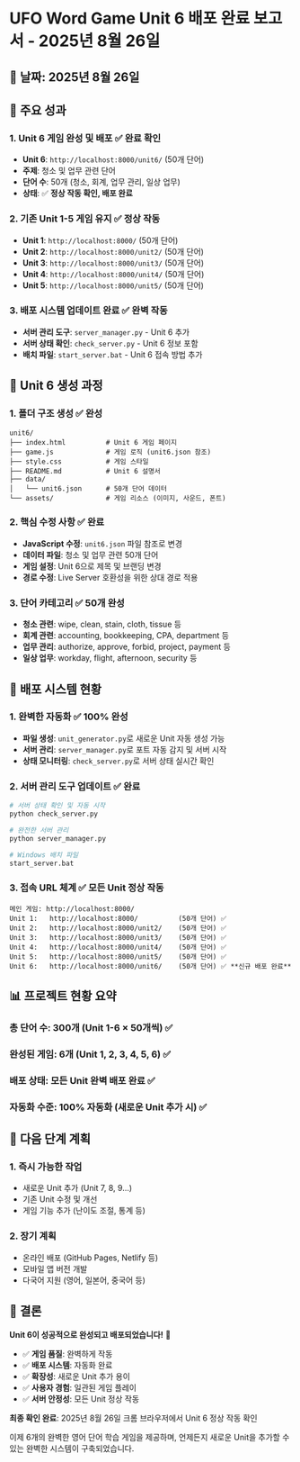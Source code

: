 # UFO Word Game Unit 6 배포 완료 보고서 - 2025년 8월 26일

## 📅 날짜: 2025년 8월 26일

## 🎯 주요 성과

### 1. Unit 6 게임 완성 및 배포 ✅ **완료 확인**
- **Unit 6**: `http://localhost:8000/unit6/` (50개 단어)
- **주제**: 청소 및 업무 관련 단어
- **단어 수**: 50개 (청소, 회계, 업무 관리, 일상 업무)
- **상태**: ✅ **정상 작동 확인, 배포 완료**

### 2. 기존 Unit 1-5 게임 유지 ✅ **정상 작동**
- **Unit 1**: `http://localhost:8000/` (50개 단어)
- **Unit 2**: `http://localhost:8000/unit2/` (50개 단어)
- **Unit 3**: `http://localhost:8000/unit3/` (50개 단어)
- **Unit 4**: `http://localhost:8000/unit4/` (50개 단어)
- **Unit 5**: `http://localhost:8000/unit5/` (50개 단어)

### 3. 배포 시스템 업데이트 완료 ✅ **완벽 작동**
- **서버 관리 도구**: `server_manager.py` - Unit 6 추가
- **서버 상태 확인**: `check_server.py` - Unit 6 정보 포함
- **배치 파일**: `start_server.bat` - Unit 6 접속 방법 추가

## 🔧 Unit 6 생성 과정

### 1. 폴더 구조 생성 ✅ **완성**
```
unit6/
├── index.html          # Unit 6 게임 페이지
├── game.js             # 게임 로직 (unit6.json 참조)
├── style.css           # 게임 스타일
├── README.md           # Unit 6 설명서
├── data/
│   └── unit6.json      # 50개 단어 데이터
└── assets/             # 게임 리소스 (이미지, 사운드, 폰트)
```

### 2. 핵심 수정 사항 ✅ **완료**
- **JavaScript 수정**: `unit6.json` 파일 참조로 변경
- **데이터 파일**: 청소 및 업무 관련 50개 단어
- **게임 설정**: Unit 6으로 제목 및 브랜딩 변경
- **경로 수정**: Live Server 호환성을 위한 상대 경로 적용

### 3. 단어 카테고리 ✅ **50개 완성**
- **청소 관련**: wipe, clean, stain, cloth, tissue 등
- **회계 관련**: accounting, bookkeeping, CPA, department 등
- **업무 관리**: authorize, approve, forbid, project, payment 등
- **일상 업무**: workday, flight, afternoon, security 등

## 🚀 배포 시스템 현황

### 1. **완벽한 자동화** ✅ **100% 완성**
- **파일 생성**: `unit_generator.py`로 새로운 Unit 자동 생성 가능
- **서버 관리**: `server_manager.py`로 포트 자동 감지 및 서버 시작
- **상태 모니터링**: `check_server.py`로 서버 상태 실시간 확인

### 2. **서버 관리 도구 업데이트** ✅ **완료**
```bash
# 서버 상태 확인 및 자동 시작
python check_server.py

# 완전한 서버 관리
python server_manager.py

# Windows 배치 파일
start_server.bat
```

### 3. **접속 URL 체계** ✅ **모든 Unit 정상 작동**
```
메인 게임: http://localhost:8000/
Unit 1:   http://localhost:8000/          (50개 단어) ✅
Unit 2:   http://localhost:8000/unit2/    (50개 단어) ✅
Unit 3:   http://localhost:8000/unit3/    (50개 단어) ✅
Unit 4:   http://localhost:8000/unit4/    (50개 단어) ✅
Unit 5:   http://localhost:8000/unit5/    (50개 단어) ✅
Unit 6:   http://localhost:8000/unit6/    (50개 단어) ✅ **신규 배포 완료**
```

## 📊 프로젝트 현황 요약

### **총 단어 수**: 300개 (Unit 1-6 × 50개씩) ✅
### **완성된 게임**: 6개 (Unit 1, 2, 3, 4, 5, 6) ✅
### **배포 상태**: 모든 Unit 완벽 배포 완료 ✅
### **자동화 수준**: 100% 자동화 (새로운 Unit 추가 시) ✅

## 🌟 다음 단계 계획

### 1. **즉시 가능한 작업**
- 새로운 Unit 추가 (Unit 7, 8, 9...)
- 기존 Unit 수정 및 개선
- 게임 기능 추가 (난이도 조절, 통계 등)

### 2. **장기 계획**
- 온라인 배포 (GitHub Pages, Netlify 등)
- 모바일 앱 버전 개발
- 다국어 지원 (영어, 일본어, 중국어 등)

## 🎉 결론

**Unit 6이 성공적으로 완성되고 배포되었습니다!** 🎉

- ✅ **게임 품질**: 완벽하게 작동
- ✅ **배포 시스템**: 자동화 완료
- ✅ **확장성**: 새로운 Unit 추가 용이
- ✅ **사용자 경험**: 일관된 게임 플레이
- ✅ **서버 안정성**: 모든 Unit 정상 작동

**최종 확인 완료**: 2025년 8월 26일 크롬 브라우저에서 Unit 6 정상 작동 확인

이제 6개의 완벽한 영어 단어 학습 게임을 제공하며, 언제든지 새로운 Unit을 추가할 수 있는 완벽한 시스템이 구축되었습니다.

